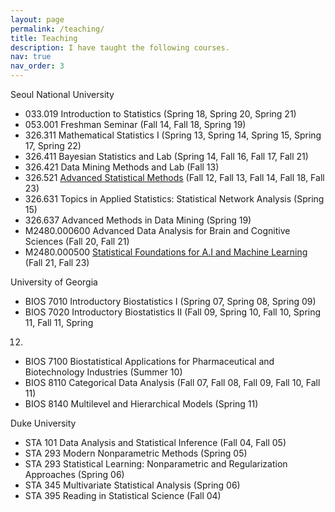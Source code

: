 ```yaml
---
layout: page
permalink: /teaching/
title: Teaching
description: I have taught the following courses.
nav: true
nav_order: 3
---
```


Seoul National University

- 033.019 Introduction to Statistics (Spring 18, Spring 20, Spring 21)
- 053.001 Freshman Seminar (Fall 14, Fall 18, Spring 19)
- 326.311 Mathematical Statistics I (Spring 13, Spring 14, Spring 15, Spring 17, Spring 22)
- 326.411 Bayesian Statistics and Lab (Spring 14, Fall 16, Fall 17, Fall 21)
- 326.421 Data Mining Methods and Lab (Fall 13)
- 326.521 [Advanced Statistical Methods](https://asmsnu.github.io) (Fall 12, Fall 13, Fall 14, Fall 18, Fall 23)
- 326.631 Topics in Applied Statistics: Statistical Network Analysis (Spring 15)
- 326.637 Advanced Methods in Data Mining (Spring 19)
- M2480.000600 Advanced Data Analysis for Brain and Cognitive Sciences (Fall 20, Fall 21)
- M2480.000500 [Statistical Foundations for A.I and Machine Learning](https://sfamsnu.github.io) (Fall 21, Fall 23)


University of Georgia
- BIOS 7010 Introductory Biostatistics I (Spring 07, Spring 08, Spring 09)
- BIOS 7020 Introductory Biostatistics II (Fall 09, Spring 10, Fall 10, Spring 11, Fall 11, Spring
12)
- BIOS 7100 Biostatistical Applications for Pharmaceutical and Biotechnology Industries (Summer 10)
- BIOS 8110 Categorical Data Analysis (Fall 07, Fall 08, Fall 09, Fall 10, Fall 11)
- BIOS 8140 Multilevel and Hierarchical Models (Spring 11)


Duke University
- STA 101 Data Analysis and Statistical Inference (Fall 04, Fall 05)
- STA 293 Modern Nonparametric Methods (Spring 05)
- STA 293 Statistical Learning: Nonparametric and Regularization Approaches (Spring 06)
- STA 345 Multivariate Statistical Analysis (Spring 06)
- STA 395 Reading in Statistical Science (Fall 04)